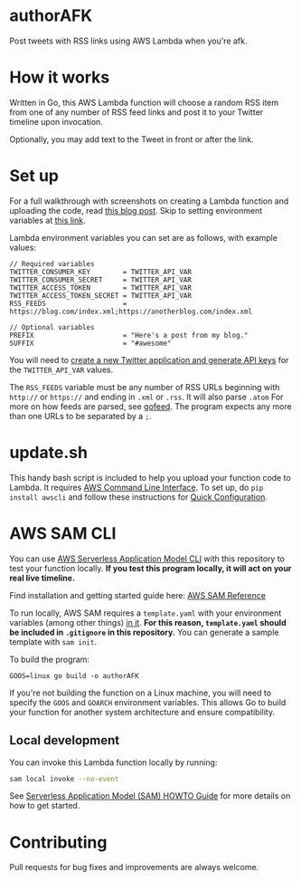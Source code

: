 # authorAFK

Post tweets with RSS links using AWS Lambda when you're afk.

# How it works

Written in Go, this AWS Lambda function will choose a random RSS item from one of any number of RSS feed links and post it to your Twitter timeline upon invocation.

Optionally, you may add text to the Tweet in front or after the link.

# Set up

For a full walkthrough with screenshots on creating a Lambda function and uploading the code, read [this blog post](https://vickylai.com/verbose/free-twitter-bot-aws-lambda/). Skip to setting environment variables at [this link](https://vickylai.com/verbose/free-twitter-bot-aws-lambda/#2-configure-your-function).

Lambda environment variables you can set are as follows, with example values:

```
// Required variables
TWITTER_CONSUMER_KEY        = TWITTER_API_VAR
TWITTER_CONSUMER_SECRET     = TWITTER_API_VAR
TWITTER_ACCESS_TOKEN        = TWITTER_API_VAR
TWITTER_ACCESS_TOKEN_SECRET = TWITTER_API_VAR
RSS_FEEDS                   = https://blog.com/index.xml;https://anotherblog.com/index.xml

// Optional variables
PREFIX                      = "Here's a post from my blog."
SUFFIX                      = "#awesome"
```

You will need to [create a new Twitter application and generate API keys](https://apps.twitter.com/) for the `TWITTER_API_VAR` values.

The `RSS_FEEDS` variable must be any number of RSS URLs beginning with `http://` or `https://` and ending in `.xml` or `.rss`. It will also parse `.atom` For more on how feeds are parsed, see [gofeed](https://github.com/mmcdole/gofeed). The program expects any more than one URLs to be separated by a `;`.

# update.sh

This handy bash script is included to help you upload your function code to Lambda. It requires [AWS Command Line Interface](https://aws.amazon.com/cli/). To set up, do `pip install awscli` and follow these instructions for [Quick Configuration](https://docs.aws.amazon.com/cli/latest/userguide/cli-chap-getting-started.html).

# AWS SAM CLI

You can use [AWS Serverless Application Model CLI](https://docs.aws.amazon.com/serverless-application-model/latest/developerguide/what-is-sam.html) with this repository to test your function locally. __If you test this program locally, it will act on your real live timeline.__

Find installation and getting started guide here: [AWS SAM Reference](https://docs.aws.amazon.com/serverless-application-model/latest/developerguide/serverless-sam-reference.html)

To run locally, AWS SAM requires a `template.yaml` with your environment variables (among other things) [in it](https://github.com/awslabs/aws-sam-cli/issues/139#issuecomment-334977285). __For this reason, `template.yaml` should be included in `.gitignore` in this repository.__ You can generate a sample template with `sam init`.

To build the program:

```shell
GOOS=linux go build -o authorAFK
```

If you're not building the function on a Linux machine, you will need to specify the `GOOS` and `GOARCH` environment variables. This allows Go to build your function for another system architecture and ensure compatibility.

## Local development

You can invoke this Lambda function locally by running:

```bash
sam local invoke --no-event
```

See [Serverless Application Model (SAM) HOWTO Guide](https://github.com/awslabs/serverless-application-model/blob/master/HOWTO.md) for more details on how to get started.

# Contributing

Pull requests for bug fixes and improvements are always welcome.